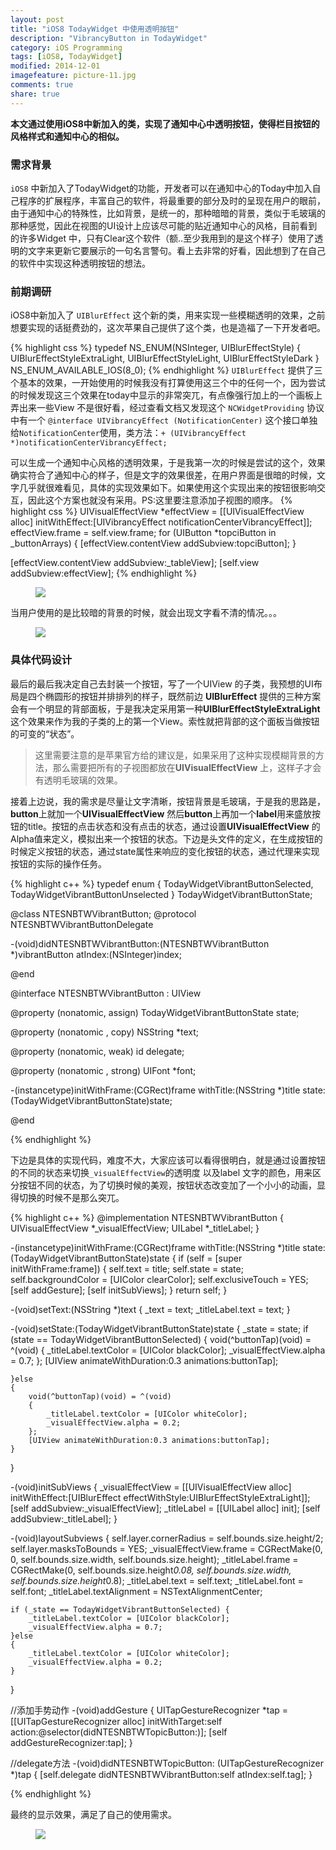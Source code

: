 ```yaml
---
layout: post
title: "iOS8 TodayWidget 中使用透明按钮"
description: "VibrancyButton in TodayWidget"
category: iOS Programming
tags: [iOS8, TodayWidget]
modified: 2014-12-01
imagefeature: picture-11.jpg
comments: true
share: true
---
```


**本文通过使用iOS8中新加入的类，实现了通知中心中透明按钮，使得栏目按钮的风格样式和通知中心的相似。**

### **需求背景**
 `iOS8` 中新加入了TodayWidget的功能，开发者可以在通知中心的Today中加入自己程序的扩展程序，丰富自己的软件，将最重要的部分及时的呈现在用户的眼前，由于通知中心的特殊性，比如背景，是统一的，那种暗暗的背景，类似于毛玻璃的那种感觉，因此在视图的UI设计上应该尽可能的贴近通知中心的风格，目前看到的许多Widget 中，只有Clear这个软件（额..至少我用到的是这个样子）使用了透明的文字来更新它要展示的一句名言警句。看上去非常的好看，因此想到了在自己的软件中实现这种透明按钮的想法。

### **前期调研**
 iOS8中新加入了 `UIBlurEffect` 这个新的类，用来实现一些模糊透明的效果，之前想要实现的话挺费劲的，这次苹果自己提供了这个类，也是造福了一下开发者吧。

{% highlight css %}
typedef NS_ENUM(NSInteger, UIBlurEffectStyle) {
    UIBlurEffectStyleExtraLight,
    UIBlurEffectStyleLight,
    UIBlurEffectStyleDark
} NS_ENUM_AVAILABLE_IOS(8_0);
{% endhighlight %}
  `UIBlurEffect`   提供了三个基本的效果，一开始使用的时候我没有打算使用这三个中的任何一个，因为尝试的时候发现这三个效果在today中显示的非常突兀，有点像强行加上的一个画板上弄出来一些View 不是很好看，经过查看文档又发现这个 `NCWidgetProviding` 协议中有一个 `@interface UIVibrancyEffect (NotificationCenter)` 这个接口单独给`NotificationCenter`使用，类方法：`+ (UIVibrancyEffect *)notificationCenterVibrancyEffect;`
 
  可以生成一个通知中心风格的透明效果，于是我第一次的时候是尝试的这个，效果确实符合了通知中心的样子，但是文字的效果很差，在用户界面是很暗的时候，文字几乎就很难看见，具体的实现效果如下。如果使用这个实现出来的按钮很影响交互，因此这个方案也就没有采用。PS:这里要注意添加子视图的顺序。 
{% highlight css %}
UIVisualEffectView *effectView = [[UIVisualEffectView alloc] initWithEffect:[UIVibrancyEffect notificationCenterVibrancyEffect]];
effectView.frame = self.view.frame;
for (UIButton *topciButton in _buttonArrays) {
    [effectView.contentView addSubview:topciButton];
}

[effectView.contentView addSubview:_tableView];
[self.view addSubview:effectView];
{% endhighlight %}

<figure>
        <a href="{{ site.url }}/images/notificationview.png"><img src="{{ site.url }}/images/notificationview.png"></a>
</figure>

  当用户使用的是比较暗的背景的时候，就会出现文字看不清的情况。。。

<figure>
        <a href="{{ site.url }}/images/canntseeclear.png"><img src="{{ site.url }}/images/canntseeclear.png"></a>
</figure>

### 具体代码设计
  最后的最后我决定自己去封装一个按钮，写了一个UIView 的子类，我预想的UI布局是四个椭圆形的按钮并排排列的样子，既然前边 **UIBlurEffect** 提供的三种方案会有一个明显的背部面板，于是我决定采用第一种**UIBlurEffectStyleExtraLight** 这个效果来作为我的子类的上的第一个View。索性就把背部的这个面板当做按钮的可变的“状态”。
 
  > 这里需要注意的是苹果官方给的建议是，如果采用了这种实现模糊背景的方法，那么需要把所有的子视图都放在**UIVisualEffectView** 上，这样子才会有透明毛玻璃的效果。
  
  接着上边说，我的需求是尽量让文字清晰，按钮背景是毛玻璃，于是我的思路是，**button**上就加一个**UIVisualEffectView** 然后**button**上再加一个**label**用来盛放按钮的title。按钮的点击状态和没有点击的状态，通过设置**UIVisualEffectView** 的Alpha值来定义，模拟出来一个按钮的状态。下边是头文件的定义，在生成按钮的时候定义按钮的状态，通过state属性来响应的变化按钮的状态，通过代理来实现按钮的实际的操作任务。
  
{% highlight c++ %}
  typedef enum {
    TodayWidgetVibrantButtonSelected,
    TodayWidgetVibrantButtonUnselected
} TodayWidgetVibrantButtonState;

@class NTESNBTWVibrantButton;
@protocol NTESNBTWVibrantButtonDelegate <NSObject>

-(void)didNTESNBTWVibrantButton:(NTESNBTWVibrantButton *)vibrantButton atIndex:(NSInteger)index;

@end

@interface NTESNBTWVibrantButton : UIView

@property (nonatomic, assign) TodayWidgetVibrantButtonState state;

@property (nonatomic , copy) NSString *text;

@property (nonatomic, weak) id <NTESNBTWVibrantButtonDelegate> delegate;

@property (nonatomic , strong) UIFont *font;

-(instancetype)initWithFrame:(CGRect)frame withTitle:(NSString *)title state:(TodayWidgetVibrantButtonState)state;

@end

{% endhighlight %}


  下边是具体的实现代码，难度不大，大家应该可以看得很明白，就是通过设置按钮的不同的状态来切换`_visualEffectView`的透明度 以及label 文字的颜色，用来区分按钮不同的状态，为了切换时候的美观，按钮状态改变加了一个小小的动画，显得切换的时候不是那么突兀。


{% highlight c++ %}
@implementation NTESNBTWVibrantButton
{
    UIVisualEffectView            *_visualEffectView;
    UILabel                       *_titleLabel;
}

-(instancetype)initWithFrame:(CGRect)frame withTitle:(NSString *)title state:(TodayWidgetVibrantButtonState)state
{
    if (self = [super initWithFrame:frame]) {
        self.text = title;
        self.state = state;
        self.backgroundColor = [UIColor clearColor];
        self.exclusiveTouch = YES;
        [self addGesture];
        [self initSubViews];
    }
    return self;
}

-(void)setText:(NSString *)text
{
    _text = text;
    _titleLabel.text = text;
}

-(void)setState:(TodayWidgetVibrantButtonState)state
{
    _state = state;
    if (state == TodayWidgetVibrantButtonSelected) {
        void(^buttonTap)(void) = ^(void)
        {
            _titleLabel.textColor = [UIColor blackColor];
            _visualEffectView.alpha = 0.7;
        };
        [UIView animateWithDuration:0.3 animations:buttonTap];
        
    }else
    {
        void(^buttonTap)(void) = ^(void)
        {
            _titleLabel.textColor = [UIColor whiteColor];
            _visualEffectView.alpha = 0.2;
        };
        [UIView animateWithDuration:0.3 animations:buttonTap];
    }
}

-(void)initSubViews
{
    _visualEffectView = [[UIVisualEffectView alloc] initWithEffect:[UIBlurEffect effectWithStyle:UIBlurEffectStyleExtraLight]];
    [self addSubview:_visualEffectView];
    _titleLabel = [[UILabel alloc] init];
    [self addSubview:_titleLabel];
}

-(void)layoutSubviews
{
    self.layer.cornerRadius = self.bounds.size.height/2;
    self.layer.masksToBounds = YES;
    _visualEffectView.frame = CGRectMake(0, 0, self.bounds.size.width, self.bounds.size.height);
    _titleLabel.frame = CGRectMake(0, self.bounds.size.height*0.08, self.bounds.size.width, self.bounds.size.height*0.8);
    _titleLabel.text = self.text;
    _titleLabel.font = self.font;
    _titleLabel.textAlignment = NSTextAlignmentCenter;
    
    if (_state == TodayWidgetVibrantButtonSelected) {
        _titleLabel.textColor = [UIColor blackColor];
        _visualEffectView.alpha = 0.7;
    }else
    {
        _titleLabel.textColor = [UIColor whiteColor];
        _visualEffectView.alpha = 0.2;
    }
}

//添加手势动作
-(void)addGesture
{
    UITapGestureRecognizer *tap = [[UITapGestureRecognizer alloc] initWithTarget:self action:@selector(didNTESNBTWTopicButton:)];
    [self addGestureRecognizer:tap];
}

//delegate方法
-(void)didNTESNBTWTopicButton: (UITapGestureRecognizer *)tap
{
    [self.delegate didNTESNBTWVibrantButton:self atIndex:self.tag];
}

{% endhighlight %}

  最终的显示效果，满足了自己的使用需求。
<figure>
        <a href="{{ site.url }}/images/finalbutton.png"><img src="{{ site.url }}/images/finalbutton.png"></a>
</figure>

